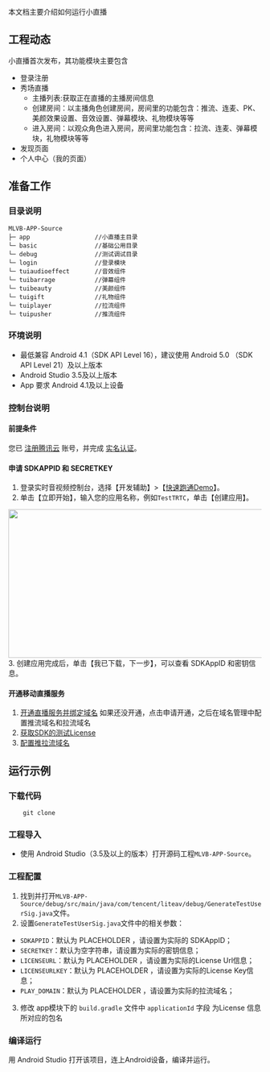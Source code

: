 本文档主要介绍如何运行小直播

## 工程动态
小直播首次发布，其功能模块主要包含
- 登录注册
- 秀场直播
  - 主播列表:获取正在直播的主播房间信息
  - 创建房间：以主播角色创建房间，房间里的功能包含：推流、连麦、PK、美颜效果设置、音效设置、弹幕模块、礼物模块等等
  - 进入房间：以观众角色进入房间，房间里功能包含：拉流、连麦、弹幕模块，礼物模块等等
- 发现页面
- 个人中心（我的页面）


## 准备工作

### 目录说明
```
MLVB-APP-Source
├─ app                  //小直播主目录
└─ basic                //基础公用目录
└─ debug                //测试调试目录
└─ login                //登录模块
└─ tuiaudioeffect       //音效组件
└─ tuibarrage           //弹幕组件
└─ tuibeauty            //美颜组件
└─ tuigift              //礼物组件
└─ tuiplayer            //拉流组件
└─ tuipusher            //推流组件
```

### 环境说明
- 最低兼容 Android 4.1（SDK API Level 16），建议使用 Android 5.0 （SDK API Level 21）及以上版本
- Android Studio 3.5及以上版本
- App 要求 Android 4.1及以上设备

### 控制台说明
#### 前提条件
您已 [注册腾讯云](https://cloud.tencent.com/document/product/378/17985) 账号，并完成 [实名认证](https://cloud.tencent.com/document/product/378/3629)。

#### 申请 SDKAPPID 和 SECRETKEY
1. 登录实时音视频控制台，选择【开发辅助】>【[快速跑通Demo](https://console.cloud.tencent.com/trtc/quickstart)】。
2. 单击【立即开始】，输入您的应用名称，例如`TestTRTC`，单击【创建应用】。
<img src="https://main.qcloudimg.com/raw/169391f6711857dca6ed8cfce7b391bd.png" width="650" height="295"/>
3. 创建应用完成后，单击【我已下载，下一步】，可以查看 SDKAppID 和密钥信息。

#### 开通移动直播服务
1. [开通直播服务并绑定域名](https://console.cloud.tencent.com/live/livestat) 如果还没开通，点击申请开通，之后在域名管理中配置推流域名和拉流域名
2. [获取SDK的测试License](https://console.cloud.tencent.com/live/license)
3. [配置推拉流域名](https://console.cloud.tencent.com/live/domainmanage)

## 运行示例

### 下载代码

```
    git clone
```

### 工程导入
- 使用 Android Studio（3.5及以上的版本）打开源码工程`MLVB-APP-Source`。

### 工程配置
1. 找到并打开`MLVB-APP-Source/debug/src/main/java/com/tencent/liteav/debug/GenerateTestUserSig.java`文件。
2. 设置`GenerateTestUserSig.java`文件中的相关参数：
  - `SDKAPPID`：默认为 PLACEHOLDER ，请设置为实际的 SDKAppID；
  - `SECRETKEY`：默认为空字符串，请设置为实际的密钥信息；
  - `LICENSEURL`：默认为 PLACEHOLDER ，请设置为实际的License Url信息；
  - `LICENSEURLKEY`：默认为 PLACEHOLDER ，请设置为实际的License Key信息；
  - `PLAY_DOMAIN`：默认为 PLACEHOLDER ，请设置为实际的拉流域名；
3. 修改 app模块下的 `build.gradle` 文件中 `applicationId` 字段 为License 信息所对应的包名

### 编译运行
用 Android Studio 打开该项目，连上Android设备，编译并运行。

